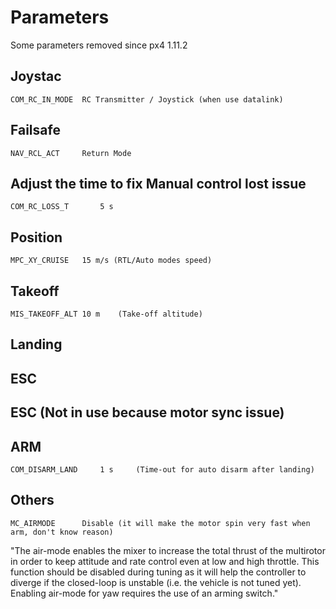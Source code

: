 # Parameters
Some parameters removed since px4 1.11.2

## Joystac
    COM_RC_IN_MODE  RC Transmitter / Joystick (when use datalink)

## Failsafe
    NAV_RCL_ACT     Return Mode

## Adjust the time to fix Manual control lost issue
    COM_RC_LOSS_T       5 s

## Position
    MPC_XY_CRUISE   15 m/s (RTL/Auto modes speed) 
<!-- MPC_XY_MANUAL   15 m/s (Manuel control speed) -->
<!-- MPC_XY_VEL_MAX  18 m/s -->
<!-- MPC_MANTHR_MIN  8% -->

## Takeoff
    MIS_TAKEOFF_ALT 10 m    (Take-off altitude)
<!-- MPC_TKO_SPEED   1.5 m   (Takeoff climb rate) -->

## Landing
<!-- LNDMC_XY_VEL_MAX    1.5 m/s (Max speed when landing) -->
<!-- LNDMC_Z_VEL_MAX     0.5 m   (Max climb rate [up/down] when landing) -->

## ESC
<!-- DSHOT_CONFIG    Disable (use PWM) -->
<!-- PWM_MIN         935 -->

## ESC (Not in use because motor sync issue)
<!-- DSHOT_CINFIG    DShot150 -->
<!-- DSHOT_MIN       0.04% -->
<!-- MOT_POLE_COUNT  28 (T-Motor MN5006) -->

## ARM
    COM_DISARM_LAND     1 s     (Time-out for auto disarm after landing)
<!-- MPC_SPOOLUP_TIME    2 s -->

## Others
    MC_AIRMODE      Disable (it will make the motor spin very fast when arm, don't know reason)

"The air-mode enables the mixer to increase the total thrust of the multirotor in order to keep attitude and rate control even at low and high throttle. This function should be disabled during tuning as it will help the controller to diverge if the closed-loop is unstable (i.e. the vehicle is not tuned yet). Enabling air-mode for yaw requires the use of an arming switch."


